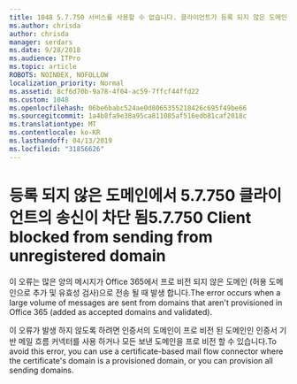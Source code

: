 ```yaml
---
title: 1048 5.7.750 서비스를 사용할 수 없습니다. 클라이언트가 등록 되지 않은 도메인에서 보내지 못하도록 차단 됨
ms.author: chrisda
author: chrisda
manager: serdars
ms.date: 9/28/2018
ms.audience: ITPro
ms.topic: article
ROBOTS: NOINDEX, NOFOLLOW
localization_priority: Normal
ms.assetid: 8cf6d70b-9a78-4f04-ac59-7ffcf44ffd22
ms.custom: 1048
ms.openlocfilehash: 06be6babc524ae0d8065355218426c695f49be66
ms.sourcegitcommit: 1a4b8fa9e38a95ca811085af516edb81caf2018c
ms.translationtype: MT
ms.contentlocale: ko-KR
ms.lasthandoff: 04/13/2019
ms.locfileid: "31856626"
---
```

# <a name="57750-client-blocked-from-sending-from-unregistered-domain"></a><span data-ttu-id="d213a-103">등록 되지 않은 도메인에서 5.7.750 클라이언트의 송신이 차단 됨</span><span class="sxs-lookup"><span data-stu-id="d213a-103">5.7.750 Client blocked from sending from unregistered domain</span></span>

<span data-ttu-id="d213a-104">이 오류는 많은 양의 메시지가 Office 365에서 프로 비전 되지 않은 도메인 (허용 도메인으로 추가 및 유효성 검사)으로 전송 될 때 발생 합니다.</span><span class="sxs-lookup"><span data-stu-id="d213a-104">The error occurs when a large volume of messages are sent from domains that aren't provisioned in Office 365 (added as accepted domains and validated).</span></span>

<span data-ttu-id="d213a-105">이 오류가 발생 하지 않도록 하려면 인증서의 도메인이 프로 비전 된 도메인인 인증서 기반 메일 흐름 커넥터를 사용 하거나 모든 보낸 도메인을 프로 비전 할 수 있습니다.</span><span class="sxs-lookup"><span data-stu-id="d213a-105">To avoid this error, you can use a certificate-based mail flow connector where the certificate's domain is a provisioned domain, or you can provision all sending domains.</span></span>
